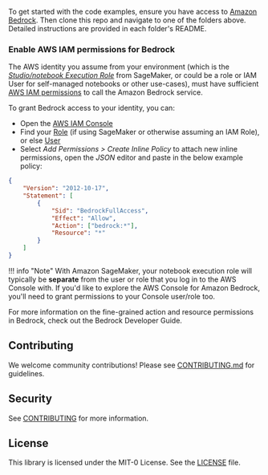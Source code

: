 To get started with the code examples, ensure you have access to [Amazon Bedrock](https://aws.amazon.com/bedrock/). Then clone this repo and navigate to one of the folders above. Detailed instructions are provided in each folder's README.

<h3> Enable AWS IAM permissions for Bedrock</h3>

The AWS identity you assume from your environment (which is the [*Studio/notebook Execution Role*](https://docs.aws.amazon.com/sagemaker/latest/dg/sagemaker-roles.html) from SageMaker, or could be a role or IAM User for self-managed notebooks or other use-cases), must have sufficient [AWS IAM permissions](https://docs.aws.amazon.com/IAM/latest/UserGuide/access_policies.html) to call the Amazon Bedrock service.

To grant Bedrock access to your identity, you can:

- Open the [AWS IAM Console](https://us-east-1.console.aws.amazon.com/iam/home?#)
- Find your [Role](https://us-east-1.console.aws.amazon.com/iamv2/home?#/roles) (if using SageMaker or otherwise assuming an IAM Role), or else [User](https://us-east-1.console.aws.amazon.com/iamv2/home?#/users)
- Select *Add Permissions > Create Inline Policy* to attach new inline permissions, open the *JSON* editor and paste in the below example policy:

```json
{
    "Version": "2012-10-17",
    "Statement": [
        {
            "Sid": "BedrockFullAccess",
            "Effect": "Allow",
            "Action": ["bedrock:*"],
            "Resource": "*"
        }
    ]
}
```

!!! info "Note"
    With Amazon SageMaker, your notebook execution role will typically be **separate** from the user or role that you log in to the AWS Console with. If you'd like to explore the AWS Console for Amazon Bedrock, you'll need to grant permissions to your Console user/role too.

For more information on the fine-grained action and resource permissions in Bedrock, check out the Bedrock Developer Guide.

<h2>Contributing</h2>

We welcome community contributions! Please see [CONTRIBUTING.md](./contributing.md) for guidelines.

<h2>Security</h2>

See [CONTRIBUTING](./contributing.md#security-issue-notifications) for more information.

<h2>License</h2>

This library is licensed under the MIT-0 License. See the [LICENSE](LICENSE) file.